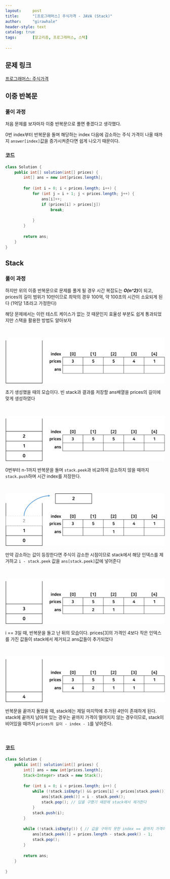 ```yaml
---
layout:     post
title:      "[프로그래머스] 주식가격 - JAVA (Stack)"
author:     "girawhale"
header-style: text 
catalog: true
tags:		[알고리즘, 프로그래머스, 스택]

---
```


## 문제 링크

[프로그래머스: 주식가격](https://programmers.co.kr/learn/courses/30/lessons/42584)



## 이중 반복문

### 풀이 과정

처음 문제를 보자마자 이중 반복문으로 풀면 좋겠다고 생각했다. 

0번 index부터 반복문을 돌며 해당하는 index 다음에 감소하는 주식 가격이 나올 때까지 `answer[index]`값을 증가시켜준다면 쉽게 나오기 때문이다.



### 코드

``` java
class Solution {
	public int[] solution(int[] prices) {
		int[] ans = new int[prices.length];

		for (int i = 0; i < prices.length; i++) {
			for (int j = i + 1; j < prices.length; j++) {
				ans[i]++;
				if (prices[i] > prices[j]) 
					break;
				
			}
		}

		return ans;
	}
}
```



##  Stack 

### 풀이 과정

하지만 위의 이중 반복문으로 문제를 풀게 될 경우 시간 복잡도는 ***O(n^2)***​이 되고, prices의 길이 범위가 10만이므로 최악의 경우 100억, 약 100초의 시간이 소요되게 된다 (1억당 1초라고 가정한다)

해당 문제에서는 이런 테스트 케이스가 없는 것 때문인지 효율성 부분도 쉽게 통과되었지만 스택을 활용한 방법도 알아보자

<br/>

![img1](/img/in-post/algo/programmers42584-1.png)

초기 생성했을 때의 모습이다. 빈 stack과 결과를 저장할 ans배열을 prices의 길이에 맞게 생성하였다

<br/>

![img2](/img/in-post/algo/programmers42584-2.png)

0번부터 n-1까지 반복문을 돌며 `stack.peek`과 비교하여 감소하지 않을 때까지 `stack.push`하며 시간 index를 저장한다. 

<br/>

![img3](/img/in-post/algo/programmers42584-3.png)

만약 감소하는 값이 등장한다면 주식이 감소한 시점이므로 stack에서 해당 인덱스를 제거하고 `i - stack.peek` 값을 `ans[stack.peek]`값에 넣어준다

<br/>

![img5](/img/in-post/algo/programmers42584-5.png)

i == 3일 때, 반복문을 돌고 난 뒤의 모습이다. prices[3]의 가격인 4보다 작은 인덱스를 가진 값들이 stack에서 제거되고 ans값들이 추가되었다

<br/>

![img6](/img/in-post/algo/programmers42584-6.png)

반복문을 끝까지 돌았을 때, stack에는 제일 마지막에 추가된 4만이 존재하게 된다. stack에 끝까지 남아져 있는 경우는 끝까지 가격이 떨어지지 않는 경우이므로, stack이 비어있을 때까지 `prices의 길이 - index - 1`를 넣어준다.

<br/>

### 코드

``` java
class Solution {
	public int[] solution(int[] prices) {
		int[] ans = new int[prices.length];
		Stack<Integer> stack = new Stack();

		for (int i = 0; i < prices.length; i++) {
			while (!stack.isEmpty() && prices[i] < prices[stack.peek()]) {
				ans[stack.peek()] = i - stack.peek();
				stack.pop(); // 답을 구했기 때문에 stack에서 제거한다
			}
			stack.push(i);
		}

		while (!stack.isEmpty()) { // 값을 구하지 못한 index == 끝까지 가격이 떨어지지 않은 주식
			ans[stack.peek()] = prices.length - stack.peek() - 1;
			stack.pop();
		}

		return ans;
	}

}
```

